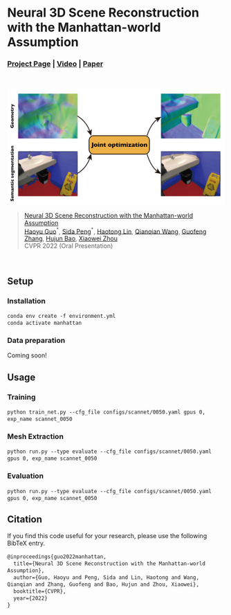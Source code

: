 # Neural 3D Scene Reconstruction with the Manhattan-world Assumption
### [Project Page](https://zju3dv.github.io/manhattan_sdf) | [Video]() | [Paper](https://arxiv.org/abs/xxx)
<br/>

![introduction](./assets/introduction.png)

> [Neural 3D Scene Reconstruction with the Manhattan-world Assumption](https://arxiv.org/abs/xxx)  
> [Haoyu Guo](https://github.com/ghy0324)<sup>\*</sup>, [Sida Peng](https://pengsida.net)<sup>\*</sup>, [Haotong Lin](https://github.com/haotongl), [Qianqian Wang](http://www.cs.cornell.edu/~qqw/), [Guofeng Zhang](http://www.cad.zju.edu.cn/home/gfzhang/), [Hujun Bao](http://www.cad.zju.edu.cn/home/bao/), [Xiaowei Zhou](https://xzhou.me)  
> CVPR 2022 (Oral Presentation)
<br/>

## Setup

### Installation
```shell
conda env create -f environment.yml
conda activate manhattan
```

### Data preparation

Coming soon!

## Usage

### Training

```shell
python train_net.py --cfg_file configs/scannet/0050.yaml gpus 0, exp_name scannet_0050
```

### Mesh Extraction

```shell
python run.py --type evaluate --cfg_file configs/scannet/0050.yaml gpus 0, exp_name scannet_0050
```

### Evaluation

```shell
python run.py --type evaluate --cfg_file configs/scannet/0050.yaml gpus 0, exp_name scannet_0050
```


## Citation

If you find this code useful for your research, please use the following BibTeX entry.

```
@inproceedings{guo2022manhattan,
  title={Neural 3D Scene Reconstruction with the Manhattan-world Assumption},
  author={Guo, Haoyu and Peng, Sida and Lin, Haotong and Wang, Qianqian and Zhang, Guofeng and Bao, Hujun and Zhou, Xiaowei},
  booktitle={CVPR},
  year={2022}
}
```

<!-- ## Acknowledgement -->
